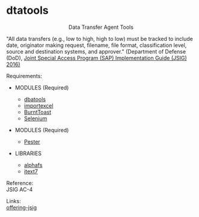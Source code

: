 # dtatools
<p style="text-align: center;">Data Transfer Agent Tools</p>  

"All data transfers (e.g., low to high, high to low) must be tracked to include date, originator 
making request, filename, file format, classification level, source and destination systems, 
and approver." (Department of Defense (DoD), [Joint Special Access Program (SAP) Implementation Guide (JSIG) 2016)](https://www.dcsa.mil/portals/91/documents/ctp/nao/JSIG_2016April11_Final_(53Rev4).pdf)  

Requirements:  
  * MODULES (Required)  
    * [dbatools](https://github.com/dataplat/dbatools)  
    * [importexcel](https://github.com/dfinke/ImportExcel)  
    * [BurntToast](https://www.powershellgallery.com/packages/BurntToast/0.8.5)  
    * [Selenium](https://www.powershellgallery.com/packages/Selenium/3.0.1)  
  * MODULES (Required)  
    * [Pester](https://github.com/pester/Pester)  

 * LIBRARIES
    * [alphafs](http://alphafs.alphaleonis.com/)  
    * [itext7](https://itextpdf.com/)  
  
Reference:  
JSIG AC-4  

Links:  
  [offering-jsig](https://learn.microsoft.com/en-us/azure/compliance/offerings/offering-jsig)  
